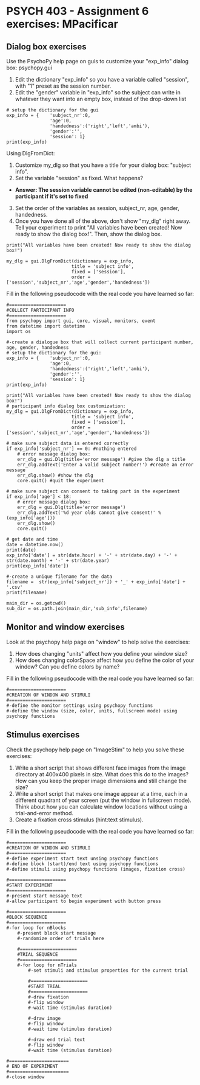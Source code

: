 # PSYCH 403 - Assignment 6 exercises: MPacificar

## Dialog box exercises
Use the PsychoPy help page on guis to customize your "exp_info" dialog box: psychopy.gui
1. Edit the dictionary "exp_info" so you have a variable called "session", with "1" preset as the session number.
2. Edit the "gender" variable in "exp_info" so the subject can write in whatever they want into an empty box, instead of the drop-down list
```
# setup the dictionary for the gui
exp_info = {    'subject_nr':0, 
                'age':0, 
                'handedness':('right','left','ambi'), 
                'gender':'',
                'session': 1}
print(exp_info)
```
Using DlgFromDict:
1. Customize my_dlg so that you have a title for your dialog box: "subject info".
2. Set the variable "session" as fixed. What happens?

- **Answer: The session variable cannot be edited (non-editable) by the participant if it's set to fixed**

3. Set the order of the variables as session, subject_nr, age, gender, handedness.
4. Once you have done all of the above, don't show "my_dlg" right away. Tell your experiment to print "All variables have been created! Now ready to show the dialog box!". Then, show the dialog box.
```
print("All variables have been created! Now ready to show the dialog box!") 

my_dlg = gui.DlgFromDict(dictionary = exp_info,
                        title = 'subject info',
                        fixed = ['session'],
                        order = ['session','subject_nr','age','gender','handedness'])
```
Fill in the following pseudocode with the real code you have learned so far:
```
#=====================
#COLLECT PARTICIPANT INFO
#=====================
from psychopy import gui, core, visual, monitors, event
from datetime import datetime
import os

#-create a dialogue box that will collect current participant number, age, gender, handedness
# setup the dictionary for the gui:
exp_info = {    'subject_nr':0, 
                'age':0, 
                'handedness':('right','left','ambi'), 
                'gender':'',
                'session': 1}
print(exp_info)

print("All variables have been created! Now ready to show the dialog box!")
# participant info dialog box customization:
my_dlg = gui.DlgFromDict(dictionary = exp_info,
                        title = 'subject info',
                        fixed = ['session'],
                        order = ['session','subject_nr','age','gender','handedness'])

# make sure subject data is entered correctly
if exp_info['subject_nr'] == 0: #nothing entered
    # error message dialog box:
    err_dlg = gui.Dlg(title='error message') #give the dlg a title
    err_dlg.addText('Enter a valid subject number!') #create an error message
    err_dlg.show() #show the dlg
    core.quit() #quit the experiment
    
# make sure subject can consent to taking part in the experiment
if exp_info['age'] < 18:
    # error message dialog box:
    err_dlg = gui.Dlg(title='error message')
    err_dlg.addText('%d year olds cannot give consent!' % (exp_info['age']))
    err_dlg.show()
    core.quit()
    
# get date and time
date = datetime.now()
print(date)
exp_info['date'] = str(date.hour) + '-' + str(date.day) + '-' + str(date.month) + '-' + str(date.year)
print(exp_info['date'])

#-create a unique filename for the data
filename =  str(exp_info['subject_nr']) + '_' + exp_info['date'] + '.csv'
print(filename)

main_dir = os.getcwd() 
sub_dir = os.path.join(main_dir,'sub_info',filename)
```

## Monitor and window exercises

Look at the psychopy help page on "window" to help solve the exercises:
1. How does changing "units" affect how you define your window size?
2. How does changing colorSpace affect how you define the color of your window? Can you define colors by name?

Fill in the following pseudocode with the real code you have learned so far:
```
#=====================
#CREATION OF WINDOW AND STIMULI
#=====================
#-define the monitor settings using psychopy functions
#-define the window (size, color, units, fullscreen mode) using psychopy functions
```

## Stimulus exercises
Check the psychopy help page on "ImageStim" to help you solve these exercises:
1. Write a short script that shows different face images from the image directory at 400x400 pixels in size. What does this do to the images? How can you keep the proper image dimensions and still change the size?
2. Write a short script that makes one image appear at a time, each in a different quadrant of your screen (put the window in fullscreen mode). Think about how you can calculate window locations without using a trial-and-error method.
3. Create a fixation cross stimulus (hint:text stimulus).

Fill in the following pseudocode with the real code you have learned so far:
```
#=====================
#CREATION OF WINDOW AND STIMULI
#=====================
#-define experiment start text unsing psychopy functions
#-define block (start)/end text using psychopy functions
#-define stimuli using psychopy functions (images, fixation cross)

#=====================
#START EXPERIMENT
#=====================
#-present start message text
#-allow participant to begin experiment with button press

#=====================
#BLOCK SEQUENCE
#=====================
#-for loop for nBlocks
    #-present block start message
    #-randomize order of trials here
    
    #=====================
    #TRIAL SEQUENCE
    #=====================    
    #-for loop for nTrials
        #-set stimuli and stimulus properties for the current trial
        
        #=====================
        #START TRIAL
        #=====================  
        #-draw fixation
        #-flip window
        #-wait time (stimulus duration)
        
        #-draw image
        #-flip window
        #-wait time (stimulus duration)
        
        #-draw end trial text
        #-flip window
        #-wait time (stimulus duration)
        
#======================
# END OF EXPERIMENT
#======================        
#-close window
```
